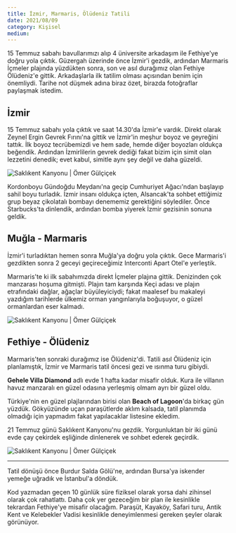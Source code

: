 ```yaml
---
title: İzmir, Marmaris, Ölüdeniz Tatili
date: 2021/08/09
category: Kişisel
medium:
---
```


15 Temmuz sabahı bavullarımızı alıp 4 üniversite arkadaşım ile Fethiye'ye doğru yola çıktık. Güzergah üzerinde önce İzmir'i gezdik, ardından Marmaris İçmeler plajında yüzdükten sonra, son ve asıl durağımız olan Fethiye Ölüdeniz'e gittik. Arkadaşlarla ilk tatilim olması açısından benim için önemliydi. Tarihe not düşmek adına biraz özet, birazda fotoğraflar paylaşmak istedim.

## İzmir

15 Temmuz sabahı yola çıktık ve saat 14.30'da İzmir'e vardık. Direkt olarak Zeynel Ergin Gevrek Fırını'na gittik ve İzmir'in meşhur boyoz ve geyreğini tattık. İlk boyoz tecrübemizdi ve hem sade, hemde diğer boyozları oldukça beğendik. Ardından İzmirlilerin gevrek dediği fakat bizim için simit olan lezzetini denedik; evet kabul, simitle aynı şey değil ve daha güzeldi.

![Saklıkent Kanyonu | Ömer Gülçiçek](/src/assets/img/blog/izmir-marmaris-oludeniz-tatili/izmir.jpeg)

Kordonboyu Gündoğdu Meydanı'na geçip Cumhuriyet Ağacı'ndan başlayıp sahil boyu turladık. İzmir insanı oldukça içten, Alsancak'ta sohbet ettiğimiz grup beyaz çikolatalı bombayı denememiz gerektiğini söylediler. Önce Starbucks'ta dinlendik, ardından bomba yiyerek İzmir gezisinin sonuna geldik.

## Muğla - Marmaris

İzmir'i turladıktan hemen sonra Muğla'ya doğru yola çıktık. Gece Marmaris'i gezdikten sonra 2 geceyi geçireceğimiz Interconti Apart Otel'e yerleştik.

Marmaris'te ki ilk sabahımızda direkt İçmeler plajına gittik. Denizinden çok manzarası hoşuma gitmişti. Plajın tam karşında Keçi adası ve plajın etrafındaki dağlar, ağaçlar büyüleyiciydi; fakat maalesef bu makaleyi yazdığım tarihlerde ülkemiz orman yangınlarıyla boğuşuyor, o güzel ormanlardan eser kalmadı.

![Saklıkent Kanyonu | Ömer Gülçiçek](/src/assets/img/blog/izmir-marmaris-oludeniz-tatili/marmaris.jpeg)

## Fethiye - Ölüdeniz

Marmaris'ten sonraki durağımız ise Ölüdeniz'di. Tatili asıl Ölüdeniz için planlamıştık, İzmir ve Marmaris tatil öncesi gezi ve ısınma turu gibiydi.

**Gehele Villa Diamond** adlı evde 1 hafta kadar misafir olduk. Kura ile villanın havuz manzaralı en güzel odasına yerleşmiş olmam ayrı bir güzel oldu.

Türkiye'nin en güzel plajlarından birisi olan **Beach of Lagoon**'da birkaç gün yüzdük. Gökyüzünde uçan paraşütlerde aklım kalsada, tatil planımda olmadığı için yapmadım fakat yapılacaklar listesine ekledim.

21 Temmuz günü Saklıkent Kanyonu'nu gezdik. Yorgunluktan bir iki günü evde çay çekirdek eşliğinde dinlenerek ve sohbet ederek geçirdik.

![Saklıkent Kanyonu | Ömer Gülçiçek](/src/assets/img/blog/izmir-marmaris-oludeniz-tatili/saklikent.jpeg)

---

Tatil dönüşü önce Burdur Salda Gölü'ne, ardından Bursa'ya iskender yemeğe uğradık ve İstanbul'a döndük.

Kod yazmadan geçen 10 günlük süre fiziksel olarak yorsa dahi zihinsel olarak çok rahatlattı. Daha çok yer gezeceğim bir plan ile kesinlikle tekrardan Fethiye'ye misafir olacağım. Paraşüt, Kayaköy, Safari turu, Antik Kent ve Kelebekler Vadisi kesinlikle deneyimlenmesi gereken şeyler olarak görünüyor.
